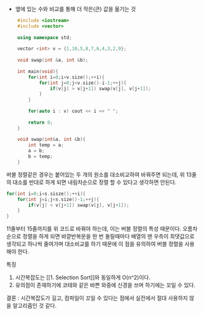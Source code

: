 - 옆에 있는 수와 비교를 통해 더 작은(큰) 값을 옮기는 것

```cpp title='오른차순 + 큰 값 옮기기' hl:11-15
	#include <iostream>
	#include <vector>
	
	using namespace std;
	
	vector <int> v = {1,10,5,8,7,6,4,3,2,9};
	
	void swap(int &a, int &b);
	
	int main(void){
		for(int i=0;i<v.size();++i){
			for(int j=0;j<v.size()-i-1;++j){
				if(v[j] > v[j+1]) swap(v[j], v[j+1]);
			}
		}
	
		for(auto i : v) cout << i << " ";
	
		return 0;
	}
	
	void swap(int&a, int &b){
		int temp = a;
		a = b;
		b = temp;
	}
```

버블 정렬같은 경우는 붙어있는 두 개의 원소를 대소비교하여 바꿔주면 되는데, 위 13줄의 대소를 반대로 하게 되면 내림차순으로 정렬 할 수 있다고 생각하면 안된다. 

```c++ title='line 11~15'
for(int i=0;i<s.sisze();++i){
	for(int j=i;j<s.size()-1;++j){
		if(v[j] < v[j+1]) swap(v[j], v[j+1]);
	}
}
```

11줄부터 15줄까지를 위 코드로 바꿔야 하는데, 이는 버블 정렬의 특성 때문이다.
오름차순으로 정렬을 하게 되면 바깥반복문을 한 번 돌릴때마다 배열의 맨 우측이 최댓값으로 생각되고 하나씩 줄여가며 대소비교를 하기 때문에 이 점을 유의하여 버블 정렬을 사용해야 한다.

특징
1. 시간복잡도는 [[1. Selection Sort]]와 동일하게 O(n^2)이다.
2. 유의점이 존재하기에 코테와 같은 바쁜 와중에 신경을 쓰며 하기에는 꼬일 수 있다.

결론 : 시간복잡도가 길고, 컴파일이 꼬일 수 있다는 점에서 실전에서 절대 사용하지 않을 알고리즘인 것 같다.

